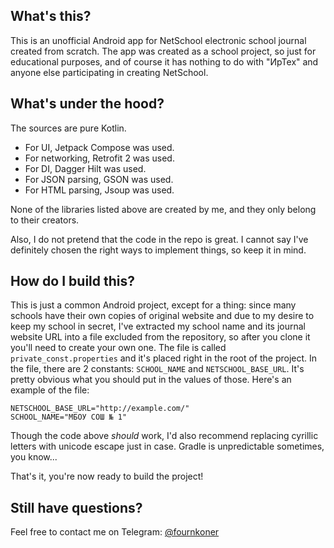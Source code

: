 ## What's this?
This is an unofficial Android app for NetSchool electronic school journal created from scratch. The app was created as a school project, so just for educational purposes, and of course it has nothing to do with "ИрТех" and anyone else participating in creating NetSchool.

## What's under the hood?
The sources are pure Kotlin. 
- For UI, Jetpack Compose was used.
- For networking, Retrofit 2 was used.
- For DI, Dagger Hilt was used.
- For JSON parsing, GSON was used.
- For HTML parsing, Jsoup was used.

None of the libraries listed above are created by me, and they only belong to their creators.

Also, I do not pretend that the code in the repo is great. I cannot say I've definitely chosen the right ways to implement things, so keep it in mind.

## How do I build this?
This is just a common Android project, except for a thing: since many schools have their own copies of original website and due to my desire to keep my school in secret, I've extracted my school name and its journal website URL into a file excluded from the repository, so after you clone it you'll need to create your own one. The file is called `private_const.properties` and it's placed right in the root of the project. In the file, there are 2 constants: `SCHOOL_NAME` and `NETSCHOOL_BASE_URL`. It's pretty obvious what you should put in the values of those. Here's an example of the file: 
```properties
NETSCHOOL_BASE_URL="http://example.com/"
SCHOOL_NAME="МБОУ СОШ № 1"
```
Though the code above *should* work, I'd also recommend replacing cyrillic letters with unicode escape just in case. Gradle is unpredictable sometimes, you know...

That's it, you're now ready to build the project!

## Still have questions?
Feel free to contact me on Telegram: [@fournkoner](https://fournkoner.t.me/)
